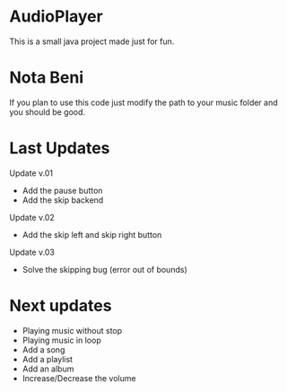 # AudioPlayer

This is a small java project made just for fun.

# Nota Beni

If you plan to use this code just modify the path to your music folder 
and you should be good.

# Last Updates
Update v.01
* Add the pause button 
* Add the skip backend

Update v.02
* Add the skip left and skip right button

Update v.03
* Solve the skipping bug (error out of bounds)

# Next updates

* Playing music without stop
* Playing music in loop
* Add a song
* Add a playlist
* Add an album
* Increase/Decrease the volume
